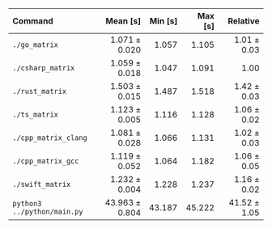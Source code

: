 | Command | Mean [s] | Min [s] | Max [s] | Relative |
|:---|---:|---:|---:|---:|
| `./go_matrix` | 1.071 ± 0.020 | 1.057 | 1.105 | 1.01 ± 0.03 |
| `./csharp_matrix` | 1.059 ± 0.018 | 1.047 | 1.091 | 1.00 |
| `./rust_matrix` | 1.503 ± 0.015 | 1.487 | 1.518 | 1.42 ± 0.03 |
| `./ts_matrix` | 1.123 ± 0.005 | 1.116 | 1.128 | 1.06 ± 0.02 |
| `./cpp_matrix_clang` | 1.081 ± 0.028 | 1.066 | 1.131 | 1.02 ± 0.03 |
| `./cpp_matrix_gcc` | 1.119 ± 0.052 | 1.064 | 1.182 | 1.06 ± 0.05 |
| `./swift_matrix` | 1.232 ± 0.004 | 1.228 | 1.237 | 1.16 ± 0.02 |
| `python3 ../python/main.py` | 43.963 ± 0.804 | 43.187 | 45.222 | 41.52 ± 1.05 |
